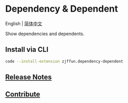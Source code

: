 # Dependency & Dependent

English | [简体中文](./README.zh-CN.md)

Show dependencies and dependents.

## Install via CLI

```bash
code --install-extension zjffun.dependency-dependent
```

## [Release Notes](./CHANGELOG.md)

## [Contribute](./CONTRIBUTING.md)
